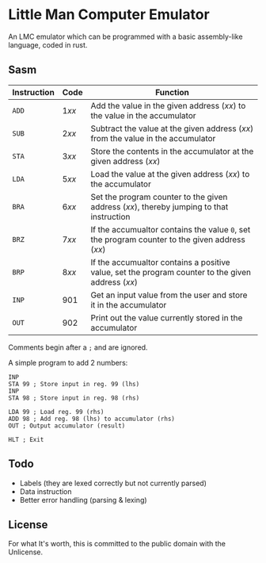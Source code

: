 # Little Man Computer Emulator

An LMC emulator which can be programmed with a basic assembly-like language, coded in rust.

## Sasm

| Instruction | Code | Function |
| --- | --- | --- |
| `ADD` | 1*xx* | Add the value in the given address (*xx*) to the value in the accumulator |
| `SUB` | 2*xx* | Subtract the value at the given address (*xx*) from the value in the accumulator |
| `STA` | 3*xx* | Store the contents in the accumulator at the given address (*xx*) |
| `LDA` | 5*xx* | Load the value at the given address (*xx*) to the accumulator |
| `BRA` | 6*xx* | Set the program counter to the given address (*xx*), thereby jumping to that instruction |
| `BRZ` | 7*xx* | If the accumualtor contains the value `0`, set the program counter to the given address (*xx*) |
| `BRP` | 8*xx* | If the accumualtor contains a positive value, set the program counter to the given address (*xx*) |
| `INP` | 901 | Get an input value from the user and store it in the accumulator |
| `OUT` | 902 | Print out the value currently stored in the accumulator |

Comments begin after a `;` and are ignored.

A simple program to add 2 numbers:

```sasm
INP
STA 99 ; Store input in reg. 99 (lhs)
INP
STA 98 ; Store input in reg. 98 (rhs)

LDA 99 ; Load reg. 99 (rhs)
ADD 98 ; Add reg. 98 (lhs) to accumulator (rhs)
OUT ; Output accumulator (result)

HLT ; Exit
```

## Todo

- Labels (they are lexed correctly but not currently parsed)
- Data instruction
- Better error handling (parsing & lexing)

## License

For what It's worth, this is committed to the public domain with the Unlicense.
